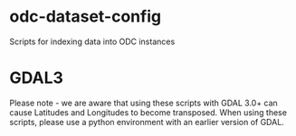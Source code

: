 # odc-dataset-config
Scripts for indexing data into ODC instances

# GDAL3
Please note - we are aware that using these scripts with GDAL 3.0+ can cause Latitudes and Longitudes to become transposed. When using these scripts, please use a python environment with an earlier version of GDAL.
